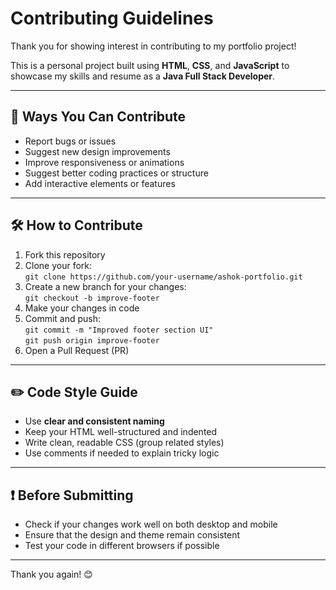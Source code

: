 # Contributing Guidelines

Thank you for showing interest in contributing to my portfolio project!

This is a personal project built using **HTML**, **CSS**, and **JavaScript** to showcase my skills and resume as a **Java Full Stack Developer**.

---

## 🚀 Ways You Can Contribute

- Report bugs or issues
- Suggest new design improvements
- Improve responsiveness or animations
- Suggest better coding practices or structure
- Add interactive elements or features

---

## 🛠️ How to Contribute

1. Fork this repository
2. Clone your fork:  
   `git clone https://github.com/your-username/ashok-portfolio.git`
3. Create a new branch for your changes:  
   `git checkout -b improve-footer`
4. Make your changes in code
5. Commit and push:  
   `git commit -m "Improved footer section UI"`  
   `git push origin improve-footer`
6. Open a Pull Request (PR)

---

## ✏️ Code Style Guide

- Use **clear and consistent naming**
- Keep your HTML well-structured and indented
- Write clean, readable CSS (group related styles)
- Use comments if needed to explain tricky logic

---

## ❗ Before Submitting

- Check if your changes work well on both desktop and mobile
- Ensure that the design and theme remain consistent
- Test your code in different browsers if possible

---

Thank you again! 😊
